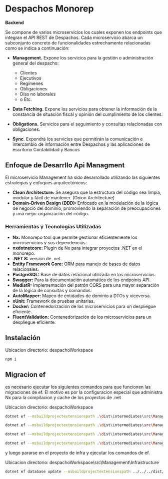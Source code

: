 
# Despachos Monorep

**Backend**

Se compone de varios microservicios los cuales exponen los endpoints que integran
el API REST de Despachos. Cada microservicio abarca un subconjunto concreto de
funcionalidades estrechamente relacionadas como se indica a continuación:

* **Management.** Expone los servicios para la gestión o administración general del despacho:
    * Clientes
    * Ejecutivos 
    * Regímenes
    * Obligaciones
    * Días no laborales
    * o Etc.

* **Data Fetching.** Expone los servicios para obtener la información de la constancia de situación fiscal y opinión del cumplimiento de los clientes.

* **Obligations.** Servicios para el seguimiento y consultas relacionadas con obligaciones.

* **Sync**. Expondrá los servicios que permitirán la comunicación e intercambio de información entre Despachos y las aplicaciones de escritorio Contabilidad y Bancos

## Enfoque de Desarrllo Api Managment

El microservicio Management ha sido desarrollado utilizando las siguientes estrategias y enfoques arquitectónicos:

- **Clean Architecture:** Se asegura que la estructura del código sea limpia, modular y fácil de mantener. (Onion Architecture)
- **Domain-Driven Design (DDD):** Enfocado en la modelación de la lógica de negocio del dominio, promoviendo la separación de preocupaciones y una mejor organización del código.


### Herramientas y Tecnologías Utilizadas

- **Nx:** Monorepo tool que permite gestionar eficientemente los microservicios y sus dependencias.
- **nxdotnetcore:** Plugin de Nx para integrar proyectos .NET en el monorepo.
- **.NET 8:** version de .net.
- **Entity Framework Core:** ORM para manejo de bases de datos relacionales.
- **PostgreSQL:** Base de datos relacional utilizada en los microservicios.
- **Swagger:** Para la documentación automática de los endpoints API.
- **MediatR:** Implementación del patrón CQRS para una mayor separación de la lógica de consultas y comandos.
- **AutoMapper:** Mapeo de entidades de dominio a DTOs y viceversa.
- **xUnit:** Framework de pruebas unitarias.
- **Docker:** Contenedorización de los microservicios para un despliegue eficiente.
- **FluentValidation:** Contenedorización de los microservicios para un despliegue eficiente.

## Instalación

Ubicacion directorio: despachoWorkspace
```bash
npm i
```
## Migracion ef

es necesario ejecutar los siguientes comandos para que funcionen las migraciones de ef. El motivo es por la configuracion especial que administra Nx para la compilacion y cache de los proyectos de .net

Ubicacion directorio: despachoWorkspace
```bash
dotnet ef --msbuildprojectextensionspath .\dist\intermediates\src\Management\Infrastructure\obj\ --project .\src\Management\WebApi\DespachoWorkspace.Management.WebApi.csproj --no-build dbcontext list
```
```bash
dotnet ef --msbuildprojectextensionspath .\dist\intermediates\src\Management\Infrastructure\obj\ --project .\src\Management\Infrastructure\DespachoWorkspace.Management.Infrastructure.csproj --no-build dbcontext list
```
```bash
dotnet ef --msbuildprojectextensionspath .\dist\intermediates\src\Management\WebApi\obj\ --project .\src\Management\WebApi\DespachoWorkspace.Management.WebApi.csproj --no-build dbcontext list 
```
```bash
dotnet ef --msbuildprojectextensionspath .\dist\intermediates\src\Management\WebApi\obj\ --project .\src\Management\Infrastructure\DespachoWorkspace.Management.Infrastructure.csproj --no-build dbcontext list
```
y luego pararse en el proyecto de infra y ejecutar los comandos de ef.

Ubicacion directorio: despachoWorkspace\src\Management\Infrastructure
```bash
dotnet ef database update --msbuildprojectextensionspath ../../../dist/intermediates/src/Management/Infrastructure/obj --startup-project ..\WebApi\DespachoWorkspace.Management.WebApi.csproj
```